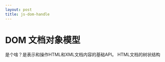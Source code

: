 ```yaml
---
layout: post
title: js-dom-handle
---
```

# DOM 文档对象模型
是个啥？是表示和操作HTML和XML文档内容的基础API。
HTML文档的树状结构
```

```
